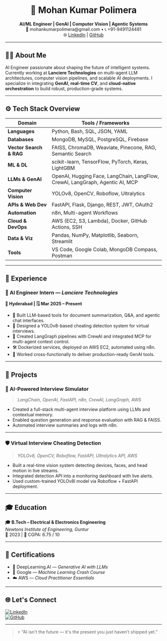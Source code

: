 <h1 align="center">🚀 Mohan Kumar Polimera</h1>

<p align="center">
  <b>AI/ML Engineer | GenAI | Computer Vision | Agentic Systems</b><br>
  📧 mohankumarpolimera@gmail.com • 📞 +91-9491124481 <br>
  🌐 <a href="https://www.linkedin.com/in/mohankumarpolimera/">LinkedIn</a> | <a href="https://github.com/mohankumarpolimera">GitHub</a>
</p>

---

## 👨‍💻 About Me

AI Engineer passionate about shaping the future of intelligent systems. Currently working at **Lanciere Technologies** on multi-agent LLM architectures, computer vision pipelines, and scalable AI deployments. I specialize in integrating **GenAI**, **real-time CV**, and **cloud-native orchestration** to build robust, production-grade systems.

---

## ⚙️ Tech Stack Overview

| Domain                    | Tools / Frameworks |
|--------------------------|--------------------|
| **Languages**            | Python, Bash, SQL, JSON, YAML |
| **Databases**            | MongoDB, MySQL, PostgreSQL, Firebase |
| **Vector Search & RAG**  | FAISS, ChromaDB, Weaviate, Pinecone, RAG, Semantic Search |
| **ML & DL**              | scikit-learn, TensorFlow, PyTorch, Keras, LightGBM |
| **LLMs & GenAI**         | OpenAI, Hugging Face, LangChain, LangFlow, CrewAI, LangGraph, Agentic AI, MCP |
| **Computer Vision**      | YOLOv8, OpenCV, Roboflow, Ultralytics |
| **APIs & Web Dev**       | FastAPI, Flask, Django, REST, JWT, OAuth2 |
| **Automation**           | n8n, Multi-agent Workflows |
| **Cloud & DevOps**       | AWS (EC2, S3, Lambda), Docker, GitHub Actions, SSH |
| **Data & Viz**           | Pandas, NumPy, Matplotlib, Seaborn, Streamlit |
| **Tools**                | VS Code, Google Colab, MongoDB Compass, Postman |

---

## 💼 Experience

### 🏢 AI Engineer Intern — *Lanciere Technologies*  
**📍 Hyderabad | 🗓️ Mar 2025 – Present**

- 🧠 Built LLM-based tools for document summarization, Q&A, and agentic chat interfaces.  
- 🎥 Designed a YOLOv8-based cheating detection system for virtual interviews.  
- 🤖 Created LangGraph pipelines with CrewAI and integrated MCP for multi-agent context control.  
- 🛠️ Dockerized services, deployed on AWS EC2, automated using n8n.  
- 🤝 Worked cross-functionally to deliver production-ready GenAI tools.

---

## 🔬 Projects

### 🎯 AI-Powered Interview Simulator
> *LangChain, OpenAI, FastAPI, n8n, CrewAI, LangGraph, AWS*

- Created a full-stack multi-agent interview platform using LLMs and contextual memory.  
- Enabled question generation and response evaluation with RAG & FAISS.  
- Automated interview summaries and logs with n8n.

---

### 🛡️ Virtual Interview Cheating Detection
> *YOLOv8, OpenCV, Roboflow, FastAPI, Ultralytics API, AWS*

- Built a real-time vision system detecting devices, faces, and head motion in live streams.  
- Integrated detection API into a monitoring dashboard with live alerts.  
- Used custom-trained YOLOv8l model via Roboflow + FastAPI deployment.

---

## 🎓 Education

**🎓 B.Tech – Electrical & Electronics Engineering**  
_Newtons Institute of Engineering, Guntur_  
📅 2023 | 🎯 CGPA: 6.75 / 10

---

## 📜 Certifications

- 🧠 DeepLearning.AI — *Generative AI with LLMs*  
- 📘 Google — *Machine Learning Crash Course*  
- ☁️ AWS — *Cloud Practitioner Essentials*

---

## 🌐 Let's Connect

[![LinkedIn](https://img.shields.io/badge/LinkedIn-blue?logo=linkedin)](https://www.linkedin.com/in/mohankumarpolimera/)  
[![GitHub](https://img.shields.io/badge/GitHub-black?logo=github)](https://github.com/mohankumarpolimera)

---

> ⚡ “AI isn't the future — it's the present you just haven’t shipped yet.”

